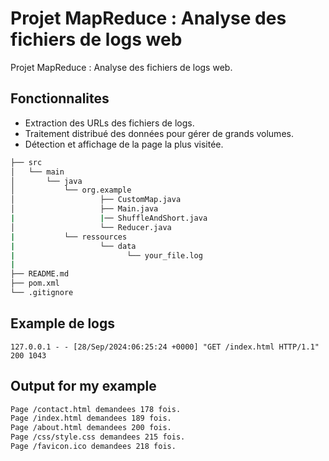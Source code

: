 # Projet MapReduce : Analyse des fichiers de logs web

Projet MapReduce : Analyse des fichiers de logs web.

## Fonctionnalites
- Extraction des URLs des fichiers de logs.
- Traitement distribué des données pour gérer de grands volumes.
- Détection et affichage de la page la plus visitée.


```bash
├── src
│   └── main
│       └── java
│           └── org.example
│                   ├── CustomMap.java        
│                   ├── Main.java
|                   |── ShuffleAndShort.java      
│                   └── Reducer.java 
|           └── ressources
|                   └── data              
|                         └── your_file.log
|
├── README.md           
├── pom.xml            
└── .gitignore 
```


## Example de logs
```arduino
127.0.0.1 - - [28/Sep/2024:06:25:24 +0000] "GET /index.html HTTP/1.1" 200 1043
```
## Output for my example
```bash
Page /contact.html demandees 178 fois.
Page /index.html demandees 189 fois.
Page /about.html demandees 200 fois.
Page /css/style.css demandees 215 fois.
Page /favicon.ico demandees 218 fois.
```